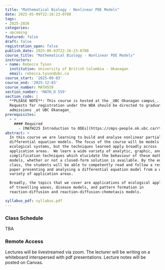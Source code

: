 ```yaml
---
title: "Mathematical Biology - Nonlinear PDE Models"
date: 2025-05-09T22:16:23-0700
tags:
- 2025-2026
categories:
- upcoming
featured: false
draft: false
registration_open: false
publish_date: 2025-06-03T22:16:23-0700
course_title: "Mathematical Biology - Nonlinear PDE Models"
instructors:
- name: Rebecca Tyson
  institution: University of British Columbia - Okanagan
  email: rebecca.tyson@ubc.ca
course_start: '2025-09-03'
course_end: '2025-12-03'
course_number: MATH559
section_number: 'MATH_O 559'
section_code: |
  **PLEASE NOTE**: This course is hosted at the _UBC Okanagan campus_.
  Requests for registration under the WDA should be directed to graduate
  admissions _at UBC Okanagan_
prerequisites:
  - >
    #### Required
      - [MATH225 Introduction to ODEs](https://cmps-people.ok.ubc.ca/rtyson/Teaching/Math225/index.html) or similar
abstract: > 
  In this course we are learning to build and analyse nonlinear partial
  differential equation models. The focus of the course will be models of
  ecological systems, but the techniques learned apply broadly across
  application areas.  We learn a wide variety of analytic, graphic, and
  simplification techniques which elucidate the behaviour of these mathematical
  models, whether or not a closed-form solution is available. By the end of the
  class, the students will be able to competently read and follow a research
  paper presenting and analysing a differential equation model from a wide
  variety of application areas.

  Broadly, the topics that we cover are applications of ecological applications
  of travelling waves, disease models, and pattern formation in
  reaction-diffusion and reaction-diffusion-chemotaxis models.

syllabus_pdf: syllabus.pdf
---
```

### Class Schedule
TBA


### Remote Access
Lectures will be livestreamed via zoom. The lecturer will be writing on a
whiteboard interspersed with pdf presentations. Lecture notes will be posted on
Canvas.
